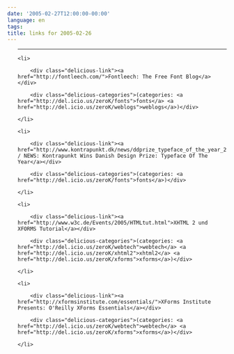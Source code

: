 ```yaml
---
date: '2005-02-27T12:00:00-00:00'
language: en
tags:
title: links for 2005-02-26
---
```



<ul class="delicious">

-------------------------------

	<li>

		<div class="delicious-link"><a href="http://fontleech.com/">Fontleech: The Free Font Blog</a></div>

		<div class="delicious-categories">(categories: <a href="http://del.icio.us/zeroK/fonts">fonts</a> <a href="http://del.icio.us/zeroK/weblogs">weblogs</a>)</div>

	</li>

	<li>

		<div class="delicious-link"><a href="http://www.kontrapunkt.dk/news/ddprize_typeface_of_the_year_2004">KONTRAPUNKT / NEWS: Kontrapunkt Wins Danish Design Prize: Typeface Of The Year</a></div>

		<div class="delicious-categories">(categories: <a href="http://del.icio.us/zeroK/fonts">fonts</a>)</div>

	</li>

	<li>

		<div class="delicious-link"><a href="http://www.w3c.de/Events/2005/HTMLtut.html">XHTML 2 und XFORMS Tutorial</a></div>

		<div class="delicious-categories">(categories: <a href="http://del.icio.us/zeroK/webtech">webtech</a> <a href="http://del.icio.us/zeroK/xhtml2">xhtml2</a> <a href="http://del.icio.us/zeroK/xforms">xforms</a>)</div>

	</li>

	<li>

		<div class="delicious-link"><a href="http://xformsinstitute.com/essentials/">XForms Institute Presents: O'Reilly XForms Essentials</a></div>

		<div class="delicious-categories">(categories: <a href="http://del.icio.us/zeroK/webtech">webtech</a> <a href="http://del.icio.us/zeroK/xforms">xforms</a>)</div>

	</li>

</ul>